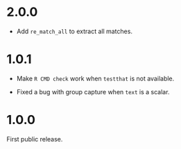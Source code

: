 
# 2.0.0

* Add `re_match_all` to extract all matches.


# 1.0.1

* Make `R CMD check` work when `testthat` is not available.

* Fixed a bug with group capture when `text` is a scalar.

# 1.0.0

First public release.

